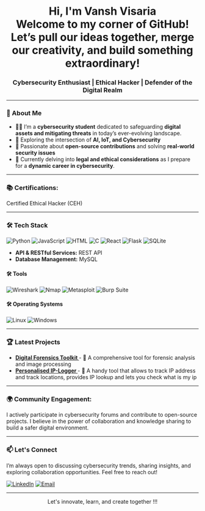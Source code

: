 <h1 align="center">Hi, I'm Vansh Visaria<br>Welcome to my corner of GitHub! Let’s pull our ideas together, merge our creativity, and build something extraordinary!</h1>
<h3 align="center">Cybersecurity Enthusiast | Ethical Hacker | Defender of the Digital Realm </h3>

---

### 🌌 About Me

- 👨‍💻 I’m a **cybersecurity student** dedicated to safeguarding **digital assets and mitigating threats** in today’s ever-evolving landscape.
- 🔐 Exploring the intersection of **AI, IoT, and Cybersecurity**
- 🧩 Passionate about **open-source contributions** and solving **real-world security issues**
- 🚀 Currently delving into **legal and ethical considerations** as I prepare for a **dynamic career in cybersecurity**.

---
### 📚 Certifications:

Certified Ethical Hacker (CEH)

---

### 🛠️ Tech Stack
![Python](https://img.shields.io/badge/-Python-05122A?style=flat&logo=python) ![JavaScript](https://img.shields.io/badge/-JavaScript-05122A?style=flat&logo=javascript) ![HTML](https://img.shields.io/badge/-HTML-05122A?style=flat&logo=HTML5) ![C](https://img.shields.io/badge/-C-05122A?style=flat&logo=c) ![React](https://img.shields.io/badge/-React-05122A?style=flat&logo=react) ![Flask](https://img.shields.io/badge/-Flask-05122A?style=flat&logo=flask) ![SQLite](https://img.shields.io/badge/-SQLite-05122A?style=flat&logo=sqlite)  
- **API & RESTful Services:** REST API  
- **Database Management:** MySQL

#### 🛠️ Tools
![Wireshark](https://img.shields.io/badge/-Wireshark-05122A?style=flat&logo=wireshark) ![Nmap](https://img.shields.io/badge/-Nmap-05122A?style=flat&logo=nmap) ![Metasploit](https://img.shields.io/badge/-Metasploit-05122A?style=flat&logo=metasploit) ![Burp Suite](https://img.shields.io/badge/-Burp%20Suite-05122A?style=flat&logo=burp-suite)  

#### 🛠️ Operating Systems
![Linux](https://img.shields.io/badge/-Linux-05122A?style=flat&logo=linux) ![Windows](https://img.shields.io/badge/-Windows-05122A?style=flat&logo=windows)

---

### 🏆 Latest Projects

- **[Digital Forensics Toolkit ](#)** - 🚓 A comprehensive tool for forensic analysis and image processing 
- **[Personalised IP-Logger    ](#)** - 🔐 A handy tool that allows to track IP address and track locations, provides IP lookup and lets you check what is my ip

---

### 🌍 Community Engagement:
I actively participate in cybersecurity forums and contribute to open-source projects.
I believe in the power of collaboration and knowledge sharing to build a safer digital environment.

---

### 📫 Let's Connect

I’m always open to discussing cybersecurity trends, sharing insights, and exploring collaboration opportunities. Feel free to reach out!

[![LinkedIn](https://img.shields.io/badge/LinkedIn-0077B5?style=for-the-badge&logo=linkedin&logoColor=white)](https://linkedin.com/in/vansh-visaria) 
[![Email](https://img.shields.io/badge/Email-D14836?style=for-the-badge&logo=gmail&logoColor=white)](mailto:vanshav23@gmail.com)

---

<p align="center">
  Let's innovate, learn, and create together !!!
</p>

